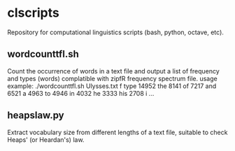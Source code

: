 # clscripts
Repository for computational linguistics scripts (bash, python, octave, etc).

## wordcounttfl.sh
Count the occurrence of words in a text file and output a list of frequency and types (words) complatible with zipfR frequency spectrum file.
usage example: ./wordcounttfl.sh Ulysses.txt
  f     type
  14952 the
  8141  of
  7217  and
  6521  a
  4963  to
  4946  in
  4032  he
  3333  his
  2708  i
    ...

## heapslaw.py
Extract vocabulary size from different lengths of a text file, suitable to check Heaps' (or Heardan's) law.
